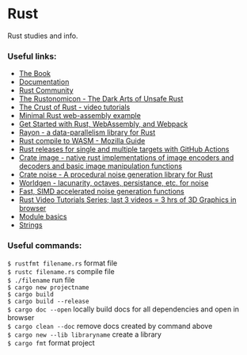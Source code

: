 # Rust
Rust studies and info.

### Useful links:
* [The Book](https://doc.rust-lang.org/book/) 
* [Documentation](https://docs.rs/)  
* [Rust Community](https://www.rust-lang.org/community)  
* [The Rustonomicon - The Dark Arts of Unsafe Rust](https://doc.rust-lang.org/nomicon/index.html)  
* [The Crust of Rust - video tutorials](https://www.youtube.com/watch?v=s19G6n0UjsM)  
* [Minimal Rust web-assembly example](https://www.hellorust.com/demos/add/index.html)  
* [Get Started with Rust, WebAssembly, and Webpack](https://medium.com/@ianjsikes/get-started-with-rust-webassembly-and-webpack-58d28e219635)  
* [Rayon - a data-parallelism library for Rust](https://github.com/rayon-rs/rayon)  
* [Rust compile to WASM - Mozilla Guide](https://developer.mozilla.org/en-US/docs/WebAssembly/Rust_to_wasm)  
* [Rust releases for single and multiple targets with GitHub Actions](https://mateuscosta.me/rust-releases-with-github-actions)  
* [Crate image - native rust implementations of image encoders and decoders and basic image manipulation functions](https://docs.rs/image/0.23.8/image/)  
* [Crate noise - A procedural noise generation library for Rust](https://docs.rs/noise/0.6.0/noise/)  
* [Worldgen - lacunarity, octaves, persistance, etc. for noise](https://docs.rs/worldgen/0.3.2/i686-pc-windows-msvc/worldgen/noise/perlin/struct.Lacunarity.html)  
* [Fast, SIMD accelerated noise generation functions](https://docs.rs/simdnoise/3.1.6/simdnoise/)  
* [Rust Video Tutorials Series; last 3 videos = 3 hrs of 3D Graphics in browser](https://www.youtube.com/playlist?list=PLLqEtX6ql2EyPAZ1M2_C0GgVd4A-_L4_5)  
*  [Module basics](https://fasterthanli.me/articles/rust-modules-vs-files)  
* [Strings](https://www.ameyalokare.com/rust/2017/10/12/rust-str-vs-String.html)  


### Useful commands:
`$ rustfmt filename.rs` format file  
`$ rustc filename.rs` compile file  
`$ ./filename` run file  
`$ cargo new projectname`  
`$ cargo build`   
`$ cargo build --release`  
`$ cargo doc --open` locally build docs for all dependencies and open in browser  
`$ cargo clean --doc` remove docs created by command above  
`$ cargo new --lib libraryname` create a library    
`$ cargo fmt` format project  
